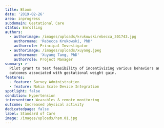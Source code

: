 ```yaml
---
title: Bloom
date: '2019-02-26'
area: inprogress
subdomain: Gestational Care
status: Enrolling
authors:
  - authorimage: /images/uploads/krukowskirebecca_301743.jpg
    authorname: 'Rebecca Krukowski, PhD'
    authorrole: Principal Investigator
  - authorimage: /images/uploads/xuyang.jpeg
    authorname: 'Xuyang Tang, PhD'
    authorrole: Project Manager
summary: >-
  Pilot grant to test feasibility of incentivizing various behaviors and
  outcomes associated with gestational weight gain.
features:
  - feature: Survey Administration
  - feature: Nokia Scale Device Integration
spotlight: false
condition: Hypertension
intervention: Wearables & remote monitoring
outcome: Increased physical activity
dedicatedpage: false
label: Standard of Care 
image: /images/uploads/hsm.01.jpg
---
```


